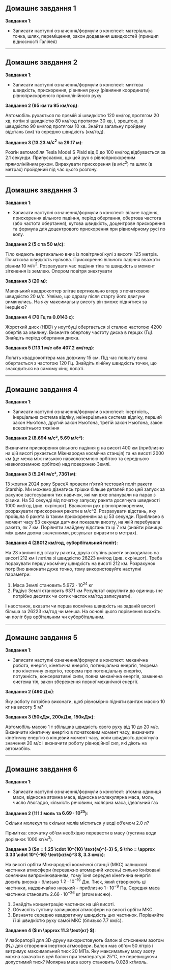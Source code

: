 ## Домашнє завдання 1

**Завдання 1**:
- Записати наступні означення/формули в конспект: матеріальна точка, шлях, переміщення, закон додавання швидкостей (принцип відносності Галілея)

---

## Домашнє завдання 2

**Завдання 1**:
- Записати наступні означення/формули в конспект: миттєва швидкість, прискорення, рівняння руху (рівняння координати) рівноприскореного прямолінійного руху

**Завдання 2 (95 км та 95 км/год)**:

Автомобіль рухається по прямій зі швидкістю 120 км/год протягом 20 хв, потім зі швидкістю 80 км/год протягом 30 хв, і, зрештою, зі швидкістю 90 км/год протягом 10 хв. Знайти загальну пройдену відстань (км) та середню швидкість (км/год).

**Завдання 3 (13.23 $м/с^2$ та 29.17 м)**:

Розгін автомобіля Tesla Model S Plaid від 0 до 100 км/год відбувається за 2.1 секунди. Припускаємо, що цей рух є рівноприскореним прямолінійним рухом. Вирахувати прискорення (в $м/с^2$) та шлях (в метрах) пройдений під час цього розгону.

---

## Домашнє завдання 3

**Завдання 1**:
- Записати наступні означення/формули в конспект: вільне падіння, прискорення вільного падіння, період обертання, обертова частота (або частота обертання), кутова швидкість, доцентрове прискорення та формула для доцентрового прискорення при рівномірному русі по колу.

**Завдання 2 (5 с та 50 м/с)**:

Тіло кидають вертикально вниз із повітряної кулі з висоти 125 метрів. Початкова швидкість нульова. Прискорення вільного падіння вважати рівним 10 $\text{м}/\text{с}^2$. Розрахувати час падіння тіла та швидкість в момент зіткнення із землею. Опором повітря знехтувати

**Завдання 3 (20 м)**:

Маленький квадрокоптер злітає вертикально вгору з початковою швидкістю 20 м/с. Уявімо, що одразу після старту його двигуни вимкнулись. На яку максимальну висоту він зможе піднятися за інерцією?

**Завдання 4 (70 Гц та 0.0143 с)**:

Жорсткий диск (HDD) у ноутбуці обертається зі сталою частотою 4200 обертів за хвилину. Визначте обертову частоту диска в герцах (Гц). Знайдіть період обертання диска.

**Завдання 5 (113.1 м/с або 407.2 км/год)**:

Лопать квадрокоптера має довжину 15 см. Під час польоту вона обертається з частотою 120 Гц. Знайдіть лінійну швидкість точки, що знаходиться на самому кінці лопаті.

---


## Домашнє завдання 4

**Завдання 1**:
- Записати наступні означення/формули в конспект: інертність, інерціальна система відліку, неінерціальна система відліку, перший закон Ньютона, другий закон Ньютона, третій закон Ньютона, закон всесвітнього тяжіння

**Завдання 2 (8.694 м/с², 5.69 м/с²)**:

Визначити прискорення вільного падіння g на висоті 400 км  (приблизно на цій висоті рухається Міжнародна космічна станція) та на висоті 2000 км (це межа між низькою навколоземною орбітою та середньою навколоземною орбітою) над поверхнею Землі.

**Завдання 3 (5.241 м/с², 7361 м)**:

13 жовтня 2024 року SpaceX провели п'ятий тестовий політ ракети Starship. Ми можемо дізнатись трішки більше деталей про цей запуск за рахунок застосування тих навичок, які ми вже опанували на парах з фізики. На 53 секунді від початку запуску ракета досягнула швидкості 1000 км/год (див. скріншот). Вважаючи рух рівноприскореним, розрахувати прискорення ракети в м/с^2. Розрахувати відстань, яку пройшла б ракета із таким прискоренням за ці 53 секунди. Приблизно в момент часу 53 секунди датчики показали висоту, на якій перебувала ракета, як 7 км. Порівняти знайдену відстань та ці 7 км (знайти різницю між цими двома значеннями, результат виразити в метрах).

**Завдання 4 (28012 км/год, суборбітальний політ)**:

На 23 хвилині від старту ракети, друга ступінь ракети знаходилась на висоті 212 км і летіла зі швидкістю 26223 км/год (див. скріншот). Треба порахувати першу космічну швидкість на висоті 212 км. Розрахунок потрібно виконати дуже точно, тому використовуйте наступні параметри:
1. Маса Землі становить $5.972 \cdot 10^{24}$ кг
2. Радіус Землі становить 6371 км
Результат округлити до одиниць (не потрібно десятих чи сотих часток км/год записувати).

І наостанок, вказати чи перша космічна швидкість на заданій висоті більша за 26223 км/год чи менша. На основі цього порівняння вкажіть чи політ був орбітальним чи суборбітальним.

---

## Домашнє завдання 5

**Завдання 1**:
- Записати наступні означення/формули в конспект: механічна робота, енергія, кінетична енергія, потенціальна енергія, теорема про кінетичну енергію, теорема про потенціальну енергію, потужність, консервативні сили, повна механічна енергія, замкнена система тіл, закон збереження повної механічної енергії.

**Завдання 2 (490 Дж)**:

Яку роботу потрібно виконати, щоб рівномірно підняти вантаж масою 10 кг на висоту 5 м?

**Завдання 3 (50кДж, 200кДж, 150кДж)**:

Автомобіль масою 1 т збільшив швидкість свого руху від 10 до 20 м/с. Визначити кінетичну енергію в початковим момент часу, визначити кінетичну енергію в кінцевий момент часу, коли швидкість досягнула значення 20 м/с і визначити роботу рівнодійної сил, які діють на автомобіль.


---

## Домашнє завдання 6

**Завдання 1**:
- Записати наступні означення/формули в конспект: атомна одиниця маси, відносна атомна маса, відносна молекулярна маса, моль, число Авогадро, кількість речовини, молярна маса, ідеальний газ

**Завдання 2 (111.1 моль та $6.69 \cdot 10^25$)**:

Скільки молекул та скільки молів міститься у воді об’ємом 2.0 л?

Примітка: спочатку об’єм необхідно перевести в масу (густина води дорівнює 1000 кг/м$^3$).

**Завдання 3 ($n = 1.25 \cdot 10^{10} \text{м}^{-3} $, $ \rho = \approx 3.33 \cdot 10^{-16} \text{кг/м}^3 $, 3.3 км/с)**:

На висоті орбіти Міжнародної космічної станції (МКС) залишкові частинки атмосфери (переважно атомарний кисень) сильно іонізовані сонячним випромінюванням, тому їхня середня кінетична енергія досить висока - близько $1.2 \cdot 10^{-19}$ Дж. Тиск, який створюють ці частинки, надзвичайно низький - приблизно $1 \cdot 10^{-9}$ Па. Середня маса частинки становить $2.66 \cdot 10^{-26}$ кг (атом кисню).
1.  Знайдіть концентрацію частинок на цій висоті.
2.  Обчисліть густину залишкової атмосфери на висоті орбіти МКС.
3.  Визначте середню квадратичну швидкість цих частинок. Порівняйте її зі швидкістю руху самої МКС (близько 7.7 км/с).

**Завдання 4 ($ m \approx 11.3 \text{кг} $)**:

У лабораторії для 3D-друку використовують балон зі стисненим азотом (N₂) для створення інертної атмосфери. Балон має об'єм 50 літрів і витримує максимальний тиск 20 МПа. Яку максимальну масу азоту можна закачати в цей балон при температурі 25°C, не перевищуючи допустимий тиск? Молярна маса азоту становить 0.028 кг/моль.
